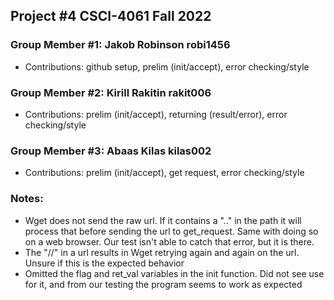 ## Project #4  CSCI-4061 Fall 2022

 ### Group Member #1: Jakob Robinson robi1456
 * Contributions: github setup, prelim (init/accept), error checking/style

 ### Group Member #2: Kirill Rakitin rakit006
 * Contributions: prelim (init/accept), returning (result/error), error checking/style

 ### Group Member #3: Abaas Kilas kilas002
 * Contributions: prelim (init/accept), get request, error checking/style

 ### Notes:
 * Wget does not send the raw url. If it contains a ".." in the path it will process that before sending the url to
   get_request. Same with doing so on a web browser. Our test isn't able to catch that error, but it is there. 
 * The "//" in a url results in Wget retrying again and again on the url. Unsure if this is the expected behavior
 * Omitted the flag and ret_val variables in the init function. Did not see use for it, and from our testing the 
   program seems to work as expected